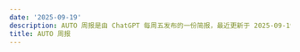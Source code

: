 ```yaml
---
date: '2025-09-19'
description: AUTO 周报是由 ChatGPT 每周五发布的一份简报，最近更新于 2025-09-19。
title: AUTO 周报
---
```

